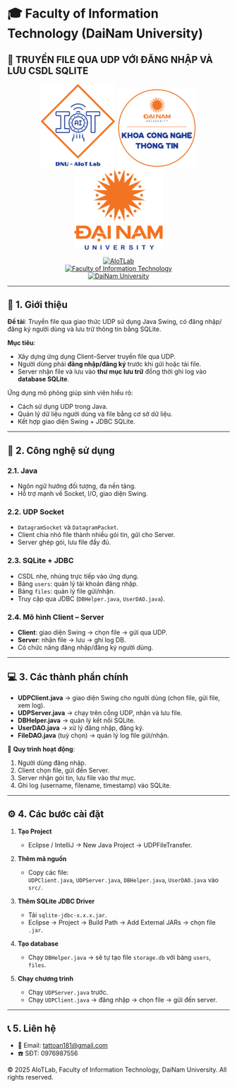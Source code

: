 # 🎓 Faculty of Information Technology (DaiNam University)

## 📂 TRUYỀN FILE QUA UDP VỚI ĐĂNG NHẬP VÀ LƯU CSDL SQLITE

<div align="center">
    <p>
        <img src="docs/aiotlab_logo.png" alt="AIoTLab Logo" width="170"/>
        <img src="docs/fitdnu_logo.png" alt="FITDNU Logo" width="180"/>
        <img src="docs/dnu_logo.png" alt="DaiNam University Logo" width="200"/>
    </p>

[![AIoTLab](https://img.shields.io/badge/AIoTLab-green?style=for-the-badge)](https://www.facebook.com/DNUAIoTLab)  
[![Faculty of Information Technology](https://img.shields.io/badge/Faculty%20of%20Information%20Technology-blue?style=for-the-badge)](https://dainam.edu.vn/vi/khoa-cong-nghe-thong-tin)  
[![DaiNam University](https://img.shields.io/badge/DaiNam%20University-orange?style=for-the-badge)](https://dainam.edu.vn)

</div>

---

## 📖 1. Giới thiệu

**Đề tài**: Truyền file qua giao thức UDP sử dụng Java Swing, có đăng nhập/đăng ký người dùng và lưu trữ thông tin bằng SQLite.  

**Mục tiêu**:  
- Xây dựng ứng dụng Client–Server truyền file qua UDP.  
- Người dùng phải **đăng nhập/đăng ký** trước khi gửi hoặc tải file.  
- Server nhận file và lưu vào **thư mục lưu trữ** đồng thời ghi log vào **database SQLite**.  

Ứng dụng mô phỏng giúp sinh viên hiểu rõ:  
- Cách sử dụng UDP trong Java.  
- Quản lý dữ liệu người dùng và file bằng cơ sở dữ liệu.  
- Kết hợp giao diện Swing + JDBC SQLite.  

---

## 📌 2. Công nghệ sử dụng

### 2.1. Java
- Ngôn ngữ hướng đối tượng, đa nền tảng.  
- Hỗ trợ mạnh về Socket, I/O, giao diện Swing.  

### 2.2. UDP Socket
- `DatagramSocket` và `DatagramPacket`.  
- Client chia nhỏ file thành nhiều gói tin, gửi cho Server.  
- Server ghép gói, lưu file đầy đủ.  

### 2.3. SQLite + JDBC
- CSDL nhẹ, nhúng trực tiếp vào ứng dụng.  
- Bảng `users`: quản lý tài khoản đăng nhập.  
- Bảng `files`: quản lý file gửi/nhận.  
- Truy cập qua JDBC (`DBHelper.java`, `UserDAO.java`).  

### 2.4. Mô hình Client – Server
- **Client**: giao diện Swing → chọn file → gửi qua UDP.  
- **Server**: nhận file → lưu → ghi log DB.  
- Có chức năng đăng nhập/đăng ký người dùng.  

---

## 💻 3. Các thành phần chính

- **UDPClient.java** → giao diện Swing cho người dùng (chọn file, gửi file, xem log).  
- **UDPServer.java** → chạy trên cổng UDP, nhận và lưu file.  
- **DBHelper.java** → quản lý kết nối SQLite.  
- **UserDAO.java** → xử lý đăng nhập, đăng ký.  
- **FileDAO.java** (tuỳ chọn) → quản lý log file gửi/nhận.  

📌 **Quy trình hoạt động**:  
1. Người dùng đăng nhập.  
2. Client chọn file, gửi đến Server.  
3. Server nhận gói tin, lưu file vào thư mục.  
4. Ghi log (username, filename, timestamp) vào SQLite.  

---

## ⚙️ 4. Các bước cài đặt

1. **Tạo Project**  
   - Eclipse / IntelliJ → New Java Project → UDPFileTransfer.  

2. **Thêm mã nguồn**  
   - Copy các file:  
     `UDPClient.java`, `UDPServer.java`, `DBHelper.java`, `UserDAO.java` vào `src/`.  

3. **Thêm SQLite JDBC Driver**  
   - Tải `sqlite-jdbc-x.x.x.jar`.  
   - Eclipse → Project → Build Path → Add External JARs → chọn file `.jar`.  

4. **Tạo database**  
   - Chạy `DBHelper.java` → sẽ tự tạo file `storage.db` với bảng `users`, `files`.  

5. **Chạy chương trình**  
   - Chạy `UDPServer.java` trước.  
   - Chạy `UDPClient.java` → đăng nhập → chọn file → gửi đến server.  

---


## 📞 5. Liên hệ
- 💌 Email: tattoan181@gmail.com  
- ☎️ SĐT: 0976987556  

© 2025 AIoTLab, Faculty of Information Technology, DaiNam University. All rights reserved.  
